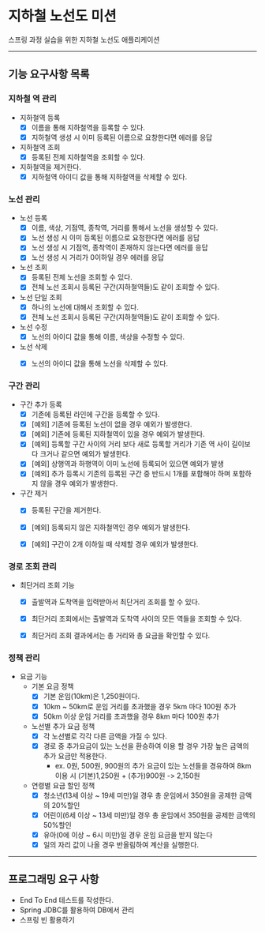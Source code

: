 # 지하철 노선도 미션
스프링 과정 실습을 위한 지하철 노선도 애플리케이션

---

## 기능 요구사항 목록

### 지하철 역 관리

- 지하철역 등록
  - [x] 이름을 통해 지하철역을 등록할 수 있다.
  - [x] 지하철역 생성 시 이미 등록된 이름으로 요창한다면 에러를 응답

- 지하철역 조회
  - [x] 등록된 전체 지하철역을 조회할 수 있다.

- 지하철역을 제거한다.
  - [x] 지하철역 아이디 값을 통해 지하철역을 삭제할 수 있다.

### 노선 관리

- 노선 등록
  - [x] 이름, 색상, 기점역, 종착역, 거리를 통해서 노선을 생성할 수 있다.
  - [x] 노선 생성 시 이미 등록된 이름으로 요청한다면 에러를 응답
  - [x] 노선 생성 시 기점역, 종착역이 존재하지 않는다면 에러를 응답
  - [x] 노선 생성 시 거리가 0이하일 경우 에러를 응답

- 노선 조회
  - [x] 등록된 전체 노선을 조회할 수 있다.
  - [x] 전체 노선 조회시 등록된 구간(지하철역들)도 같이 조회할 수 있다.

- 노선 단일 조회
  - [x] 하나의 노선에 대해서 조회할 수 있다.
  - [x] 전체 노선 조회시 등록된 구간(지하철역들)도 같이 조회할 수 있다.

- 노선 수정
  - [x] 노선의 아이디 값을 통해 이름, 색상을 수정할 수 있다.

- 노선 삭제
  - [x] 노선의 아이디 값을 통해 노선을 삭제할 수 있다.


### 구간 관리

- 구간 추가 등록
  - [x] 기존에 등록된 라인에 구간을 등록할 수 있다.
  - [x] [예외] 기존에 등록된 노선이 없을 경우 예외가 발생한다.
  - [x] [예외] 기존에 등록된 지하철역이 있을 경우 예외가 발생한다.
  - [x] [예외] 등록할 구간 사이의 거리 보다 새로 등록할 거리가 기존 역 사이 길이보다 크거나 같으면 예외가 발생한다.
  - [x] [예외] 상행역과 하행역이 이미 노선에 등록되어 있으면 예외가 발생
  - [x] [예외] 추가 등록시 기존의 등록된 구간 중 반드시 1개를 포함해야 하며 포함하지 않을 경우 예외가 발생한다.

- 구간 제거
  - [x] 등록된 구간을 제거한다.
  - [x] [예외] 등록되지 않은 지하철역인 경우 예외가 발생한다.
  - [x] [예외] 구간이 2개 이하일 때 삭제할 경우 예외가 발생한다.


### 경로 조회 관리

- 최단거리 조회 기능
  - [x] 출발역과 도착역을 입력받아서 최단거리 조회를 할 수 있다.
  - [x] 최단거리 조회에서는 출발역과 도착역 사이의 모든 역들을 조회할 수 있다.
  - [x] 최단거리 조회 결과에서는 총 거리와 총 요금을 확인할 수 있다.


### 정책 관리

- 요금 기능
  - 기본 요금 정책
    - [x] 기본 운임(10km)은 1,250원이다.
    - [x] 10km ~ 50km로 운임 거리를 초과했을 경우 5km 마다 100원 추가
    - [x] 50km 이상 운임 거리를 초과했을 경우 8km 마다 100원 추가

  - 노선별 추가 요금 정책
    - [x] 각 노선별로 각각 다른 금액을 가질 수 있다.
    - [x] 경로 중 추가요금이 있는 노선을 환승하여 이용 할 경우 가장 높은 금액의 추가 요금만 적용한다.
      - ex. 0원, 500원, 900원의 추가 요금이 있는 노선들을 경유하여 8km 이용 시 (기본)1,250원 + (추가)900원 -> 2,150원

  - 연령별 요금 할인 정책
    - [x] 청소년(13세 이상 ~ 19세 미만)일 경우 총 운임에서 350원을 공제한 금액의 20%할인
    - [x] 어린이(6세 이상 ~ 13세 미만)일 경우 총 운임에서 350원을 공제한 금액의 50%할인
    - [x] 유아(0에 이상 ~ 6시 미만)일 경우 운임 요금을 받지 않는다
    - [x] 일의 자리 값이 나올 경우 반올림하여 계산을 실행한다.

---

## 프로그래밍 요구 사항

- End To End 테스트를 작성한다.
- Spring JDBC를 활용하여 DB에서 관리
- 스프링 빈 활용하기
